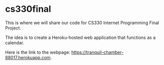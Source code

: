 # cs330final

This is where we will share our code for CS330 Internet Programming Final Project.

The idea is to create a Heroku-hosted web application that functions as a calendar. 

Here is the link to the webpage: https://tranquil-chamber-88017.herokuapp.com.
